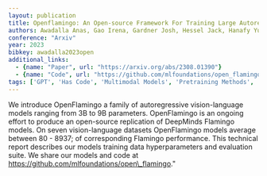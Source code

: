 ```yaml
---
layout: publication
title: Openflamingo: An Open-source Framework For Training Large Autoregressive Vision-language Models
authors: Awadalla Anas, Gao Irena, Gardner Josh, Hessel Jack, Hanafy Yusuf, Zhu Wanrong, Marathe Kalyani, Bitton Yonatan, Gadre Samir, Sagawa Shiori, Jitsev Jenia, Kornblith Simon, Koh Pang Wei, Ilharco Gabriel, Wortsman Mitchell, Schmidt Ludwig
conference: "Arxiv"
year: 2023
bibkey: awadalla2023open
additional_links:
  - {name: "Paper", url: "https://arxiv.org/abs/2308.01390"}
  - {name: "Code", url: "https://github.com/mlfoundations/open_flamingo"}
tags: ['GPT', 'Has Code', 'Multimodal Models', 'Pretraining Methods', 'RAG', 'Tools', 'Training Techniques']
---
```

We introduce OpenFlamingo a family of autoregressive vision-language models ranging from 3B to 9B parameters. OpenFlamingo is an ongoing effort to produce an open-source replication of DeepMinds Flamingo models. On seven vision-language datasets OpenFlamingo models average between 80 - 8937; of corresponding Flamingo performance. This technical report describes our models training data hyperparameters and evaluation suite. We share our models and code at https://github.com/mlfoundations/open\_flamingo."
